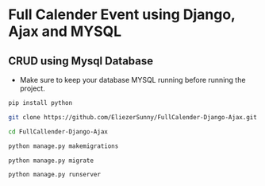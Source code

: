 # Full Calender Event using Django, Ajax and MYSQL

## CRUD using Mysql Database

- Make sure to keep your database MYSQL running before running the project.

```sh
pip install python
```

```sh 
git clone https://github.com/EliezerSunny/FullCalender-Django-Ajax.git
```

```sh 
cd FullCallender-Django-Ajax
```

```sh 
python manage.py makemigrations
```

```sh 
python manage.py migrate
```

```sh 
python manage.py runserver
```
